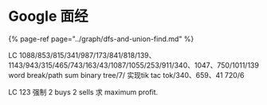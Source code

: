 # Google 面经

{% page-ref page="../graph/dfs-and-union-find.md" %}



LC 1088/853/815/341/987/173/841/818/139、1143/943/315/465/743/163/43/1087/1055/253/911/340、1047、750/1011/139 word break/path sum binary tree/7/ 实现tik tac tok/340、659、41 720/6

LC 123 强制 2 buys 2 sells 求 maximum profit.

